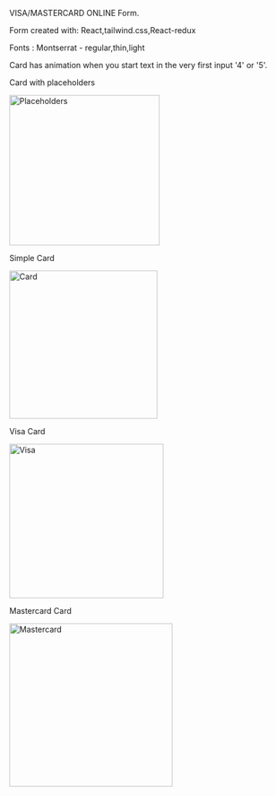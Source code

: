 VISA/MASTERCARD ONLINE Form.

Form created with: React,tailwind.css,React-redux

Fonts : Montserrat - regular,thin,light

Card has animation when you start text in the very first input '4' or '5'.

Card with placeholders

<img width="268" alt="Placeholders" src="https://user-images.githubusercontent.com/75204588/174585516-6213199c-58fe-4c43-8a4a-0933eb59461b.png">

Simple Card 

<img width="264" alt="Card" src="https://user-images.githubusercontent.com/75204588/174585565-0c50fc55-0268-4d0f-acb3-aba8d4e455be.png">

Visa Card

<img width="275" alt="Visa" src="https://user-images.githubusercontent.com/75204588/174585626-74f3e63d-6d4e-4829-ba0e-83be44165082.png">

Mastercard Card

<img width="291" alt="Mastercard" src="https://user-images.githubusercontent.com/75204588/174585672-aa1fe1d5-2599-4a8a-aaed-f18d90ad9c27.png">






